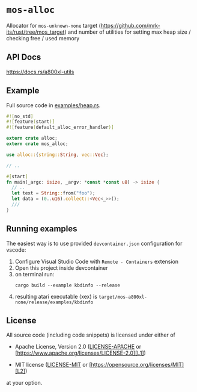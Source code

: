 # `mos-alloc`

Allocator for `mos-unknown-none` target (https://github.com/mrk-its/rust/tree/mos_target)
and number of utilities for setting max heap size / checking free / used memory



## API Docs
https://docs.rs/a800xl-utils

## Example

Full source code in [examples/heap.rs](examples/heap.rs).

``` rust
#![no_std]
#![feature(start)]
#![feature(default_alloc_error_handler)]

extern crate alloc;
extern crate mos_alloc;

use alloc::{string::String, vec::Vec};

// ..

#[start]
fn main(_argc: isize, _argv: *const *const u8) -> isize {
  // ..
  let text = String::from("foo");
  let data = (0..u16).collect::<Vec<_>>();
  ///
}

```

## Running examples

The easiest way is to use provided `devcontainer.json` configuration for vscode:

1. Configure Visual Studio Code with `Remote - Containers` extension
2. Open this project inside devcontainer
3. on terminal run:
    ```
    cargo build --example kbdinfo --release
    ```
4. resulting atari executable (xex) is `target/mos-a800xl-none/release/examples/kbdinfo`

## License

All source code (including code snippets) is licensed under either of

- Apache License, Version 2.0 ([LICENSE-APACHE](LICENSE-APACHE) or
  [https://www.apache.org/licenses/LICENSE-2.0][L1])

- MIT license ([LICENSE-MIT](LICENSE-MIT) or
  [https://opensource.org/licenses/MIT][L2])

[L1]: https://www.apache.org/licenses/LICENSE-2.0
[L2]: https://opensource.org/licenses/MIT

at your option.
